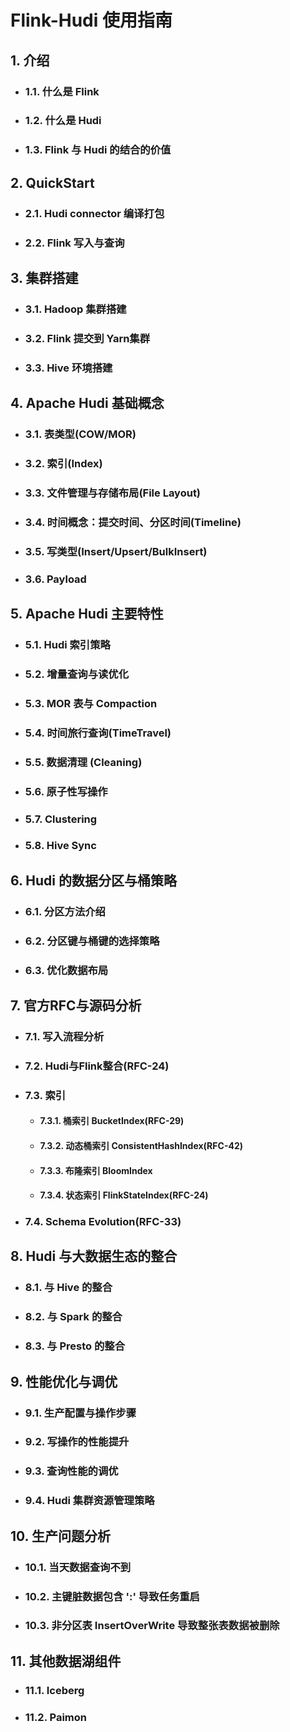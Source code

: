 # Flink-Hudi 使用指南

## 1. 介绍
- ### 1.1. 什么是 Flink
- ### 1.2. 什么是 Hudi
- ### 1.3. Flink 与 Hudi 的结合的价值

## 2. QuickStart
- ### 2.1. Hudi connector 编译打包
- ### 2.2. Flink 写入与查询

## 3. 集群搭建
- ### 3.1. Hadoop 集群搭建
- ### 3.2. Flink 提交到 Yarn集群
- ### 3.3. Hive 环境搭建

## 4. Apache Hudi 基础概念
- ### 3.1. 表类型(COW/MOR)
- ### 3.2. 索引(Index)
- ### 3.3. 文件管理与存储布局(File Layout)
- ### 3.4. 时间概念：提交时间、分区时间(Timeline)
- ### 3.5. 写类型(Insert/Upsert/BulkInsert)
- ### 3.6. Payload

## 5. Apache Hudi 主要特性
- ### 5.1. Hudi 索引策略
- ### 5.2. 增量查询与读优化
- ### 5.3. MOR 表与 Compaction
- ### 5.4. 时间旅行查询(TimeTravel)
- ### 5.5. 数据清理 (Cleaning)
- ### 5.6. 原子性写操作
- ### 5.7. Clustering
- ### 5.8. Hive Sync

## 6. Hudi 的数据分区与桶策略
- ### 6.1. 分区方法介绍
- ### 6.2. 分区键与桶键的选择策略
- ### 6.3. 优化数据布局

## 7. 官方RFC与源码分析
- ### 7.1. 写入流程分析
- ### 7.2. Hudi与Flink整合(RFC-24)
- ### 7.3. 索引 
  - #### 7.3.1. 桶索引 BucketIndex(RFC-29)
  - #### 7.3.2. 动态桶索引 ConsistentHashIndex(RFC-42)
  - #### 7.3.3. 布隆索引 BloomIndex
  - #### 7.3.4. 状态索引 FlinkStateIndex(RFC-24)
- ### 7.4. Schema Evolution(RFC-33)

## 8. Hudi 与大数据生态的整合
- ### 8.1. 与 Hive 的整合
- ### 8.2. 与 Spark 的整合
- ### 8.3. 与 Presto 的整合

## 9. 性能优化与调优
- ### 9.1. 生产配置与操作步骤
- ### 9.2. 写操作的性能提升
- ### 9.3. 查询性能的调优
- ### 9.4. Hudi 集群资源管理策略

## 10. 生产问题分析
- ### 10.1. 当天数据查询不到
- ### 10.2. 主键脏数据包含 ':' 导致任务重启
- ### 10.3. 非分区表 InsertOverWrite 导致整张表数据被删除

## 11. 其他数据湖组件
- ### 11.1. Iceberg
- ### 11.2. Paimon

